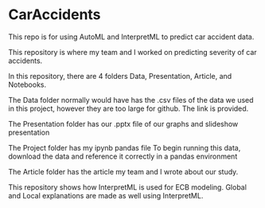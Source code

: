 # CarAccidents
This repo is for using AutoML and InterpretML to predict car accident data.

This repository is where my team and I worked on predicting severity of car accidents.

In this repository, there are 4 folders Data, Presentation, Article, and Notebooks.

The Data folder normally would have has the .csv files of the data we used in this project, however they are too large for github. The link is provided.

The Presentation folder has our .pptx file of our graphs and slideshow presentation

The Project folder has my ipynb pandas file To begin running this data, download the data and reference it correctly in a pandas environment

The Article folder has the article my team and I wrote about our study.

This repository shows how InterpretML is used for ECB modeling. Global and Local explanations are made as well using InterpretML.
